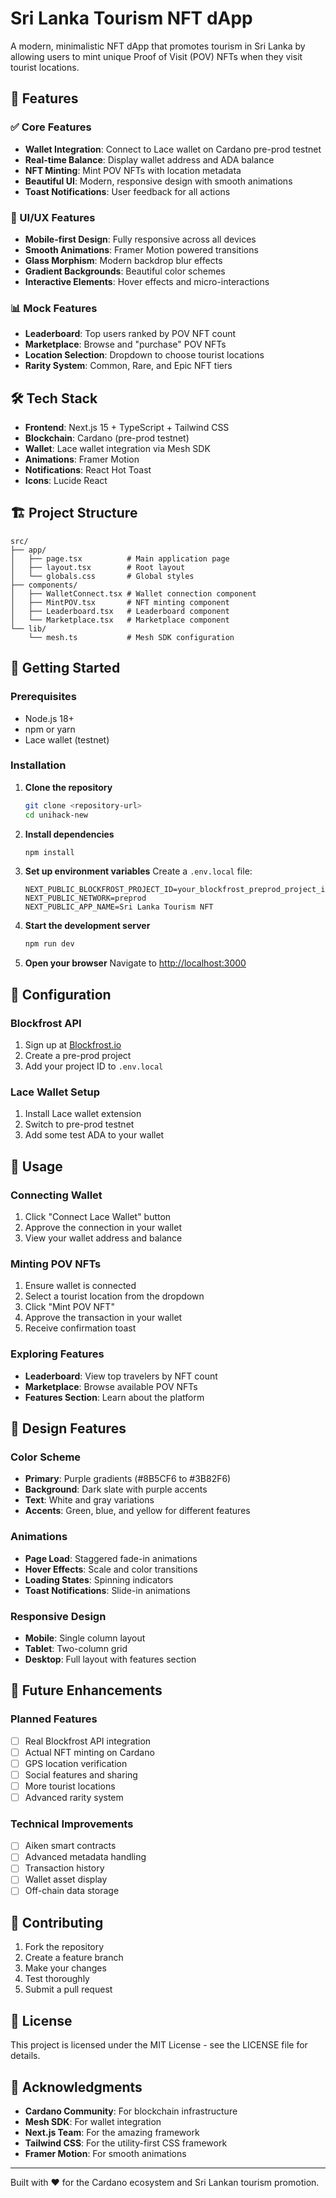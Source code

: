 # Sri Lanka Tourism NFT dApp

A modern, minimalistic NFT dApp that promotes tourism in Sri Lanka by allowing users to mint unique Proof of Visit (POV) NFTs when they visit tourist locations.

## 🚀 Features

### ✅ Core Features
- **Wallet Integration**: Connect to Lace wallet on Cardano pre-prod testnet
- **Real-time Balance**: Display wallet address and ADA balance
- **NFT Minting**: Mint POV NFTs with location metadata
- **Beautiful UI**: Modern, responsive design with smooth animations
- **Toast Notifications**: User feedback for all actions

### 🎨 UI/UX Features
- **Mobile-first Design**: Fully responsive across all devices
- **Smooth Animations**: Framer Motion powered transitions
- **Glass Morphism**: Modern backdrop blur effects
- **Gradient Backgrounds**: Beautiful color schemes
- **Interactive Elements**: Hover effects and micro-interactions

### 📊 Mock Features
- **Leaderboard**: Top users ranked by POV NFT count
- **Marketplace**: Browse and "purchase" POV NFTs
- **Location Selection**: Dropdown to choose tourist locations
- **Rarity System**: Common, Rare, and Epic NFT tiers

## 🛠 Tech Stack

- **Frontend**: Next.js 15 + TypeScript + Tailwind CSS
- **Blockchain**: Cardano (pre-prod testnet)
- **Wallet**: Lace wallet integration via Mesh SDK
- **Animations**: Framer Motion
- **Notifications**: React Hot Toast
- **Icons**: Lucide React

## 🏗 Project Structure

```
src/
├── app/
│   ├── page.tsx          # Main application page
│   ├── layout.tsx        # Root layout
│   └── globals.css       # Global styles
├── components/
│   ├── WalletConnect.tsx # Wallet connection component
│   ├── MintPOV.tsx       # NFT minting component
│   ├── Leaderboard.tsx   # Leaderboard component
│   └── Marketplace.tsx   # Marketplace component
└── lib/
    └── mesh.ts           # Mesh SDK configuration
```

## 🚀 Getting Started

### Prerequisites
- Node.js 18+ 
- npm or yarn
- Lace wallet (testnet)

### Installation

1. **Clone the repository**
   ```bash
   git clone <repository-url>
   cd unihack-new
   ```

2. **Install dependencies**
   ```bash
   npm install
   ```

3. **Set up environment variables**
   Create a `.env.local` file:
   ```env
   NEXT_PUBLIC_BLOCKFROST_PROJECT_ID=your_blockfrost_preprod_project_id
   NEXT_PUBLIC_NETWORK=preprod
   NEXT_PUBLIC_APP_NAME=Sri Lanka Tourism NFT
   ```

4. **Start the development server**
   ```bash
   npm run dev
   ```

5. **Open your browser**
   Navigate to [http://localhost:3000](http://localhost:3000)

## 🔧 Configuration

### Blockfrost API
1. Sign up at [Blockfrost.io](https://blockfrost.io)
2. Create a pre-prod project
3. Add your project ID to `.env.local`

### Lace Wallet Setup
1. Install Lace wallet extension
2. Switch to pre-prod testnet
3. Add some test ADA to your wallet

## 🎯 Usage

### Connecting Wallet
1. Click "Connect Lace Wallet" button
2. Approve the connection in your wallet
3. View your wallet address and balance

### Minting POV NFTs
1. Ensure wallet is connected
2. Select a tourist location from the dropdown
3. Click "Mint POV NFT"
4. Approve the transaction in your wallet
5. Receive confirmation toast

### Exploring Features
- **Leaderboard**: View top travelers by NFT count
- **Marketplace**: Browse available POV NFTs
- **Features Section**: Learn about the platform

## 🎨 Design Features

### Color Scheme
- **Primary**: Purple gradients (#8B5CF6 to #3B82F6)
- **Background**: Dark slate with purple accents
- **Text**: White and gray variations
- **Accents**: Green, blue, and yellow for different features

### Animations
- **Page Load**: Staggered fade-in animations
- **Hover Effects**: Scale and color transitions
- **Loading States**: Spinning indicators
- **Toast Notifications**: Slide-in animations

### Responsive Design
- **Mobile**: Single column layout
- **Tablet**: Two-column grid
- **Desktop**: Full layout with features section

## 🔮 Future Enhancements

### Planned Features
- [ ] Real Blockfrost API integration
- [ ] Actual NFT minting on Cardano
- [ ] GPS location verification
- [ ] Social features and sharing
- [ ] More tourist locations
- [ ] Advanced rarity system

### Technical Improvements
- [ ] Aiken smart contracts
- [ ] Advanced metadata handling
- [ ] Transaction history
- [ ] Wallet asset display
- [ ] Off-chain data storage

## 🤝 Contributing

1. Fork the repository
2. Create a feature branch
3. Make your changes
4. Test thoroughly
5. Submit a pull request

## 📄 License

This project is licensed under the MIT License - see the LICENSE file for details.

## 🙏 Acknowledgments

- **Cardano Community**: For blockchain infrastructure
- **Mesh SDK**: For wallet integration
- **Next.js Team**: For the amazing framework
- **Tailwind CSS**: For the utility-first CSS framework
- **Framer Motion**: For smooth animations

---

Built with ❤️ for the Cardano ecosystem and Sri Lankan tourism promotion.
